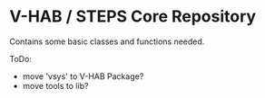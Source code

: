 V-HAB / STEPS Core Repository
=============================

Contains some basic classes and functions needed.

ToDo:

* move 'vsys' to V-HAB Package?
* move tools to lib?